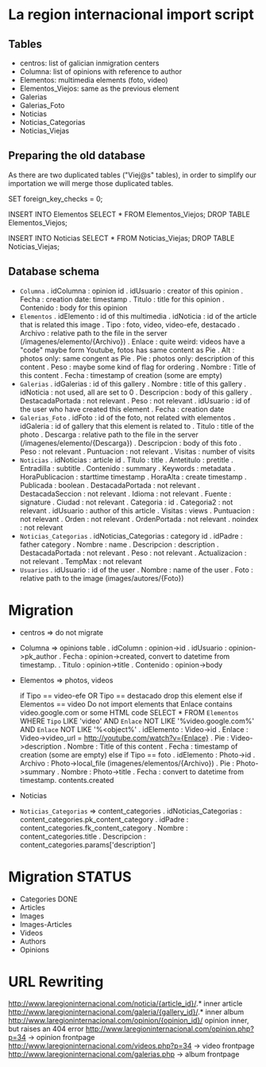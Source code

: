 La region internacional import script
=====================================

Tables
------

 - centros: list of galician inmigration centers
 - Columna: list of opinions with reference to author
 - Elementos: multimedia elements (foto, video)
 - Elementos_Viejos: same as the previous element
 - Galerias
 - Galerias_Foto
 - Noticias
 - Noticias_Categorias
 - Noticias_Viejas


Preparing the old database
--------------------------

As there are two duplicated tables ("Viej@s" tables), in order to simplify our
importation we will merge those duplicated tables.

SET foreign_key_checks = 0;

INSERT INTO Elementos SELECT * FROM Elementos_Viejos;
DROP TABLE Elementos_Viejos;

INSERT INTO Noticias SELECT * FROM Noticias_Viejas;
DROP TABLE Noticias_Viejas;

Database schema
---------------

- `Columna`
    . idColumna     : opinion id
    . idUsuario     : creator of this opinion
    . Fecha         : creation date: timestamp
    . Titulo        : title for this opinion
    . Contenido     : body for this opinion
- `Elementos`
    . idElemento    : id of this multimedia
    . idNoticia     : id of the article that is related this image
    . Tipo          : foto, video, video-efe, destacado
    . Archivo       : relative path to the file in the server (/imagenes/elemento/{Archivo})
    . Enlace        : quite weird: videos have a "code" maybe form Youtube, fotos has same content as Pie
    . Alt           : photos only: same congent as Pie
    . Pie           : photos only: description of this content
    . Peso          : maybe some kind of flag for ordering
    . Nombre        : Title of this content
    . Fecha         : timestamp of creation (some are empty)
- `Galerias`
    . idGalerias    : id of this gallery
    . Nombre        : title of this gallery
    . idNoticia     : not used, all are set to 0
    . Descripcion   : body of this gallery
    . DestacadaPortada : not relevant
    . Peso          : not relevant
    . idUsuario     : id of the user who have created this element
    . Fecha         : creation date
- `Galerias_Foto`
    . idFoto        : id of the foto, not related with elementos
    . idGaleria     : id of gallery that this element is related to
    . Titulo        : title of the photo
    . Descarga      : relative path to the file in the server (/imagenes/elemento/{Descarga})
    . Descripcion   : body of this foto
    . Peso          : not relevant
    . Puntuacion    : not relevant
    . Visitas       : number of visits
- `Noticias`
    . idNoticias    : article id
    . Titulo        : title
    . Antetitulo    : pretitle
    . Entradilla    : subtitle
    . Contenido     : summary
    . Keywords      : metadata
    . HoraPublicacion : starttime timestamp
    . HoraAlta      : create timestamp
    . Publicada     : boolean
    . DestacadaPortada : not relevant
    . DestacadaSeccion : not relevant
    . Idioma        : not relevant
    . Fuente        : signature
    . Ciudad        : not relevant
    . Categoria     : id
    . Categoria2    : not relevant
    . idUsuario     : author of this article
    . Visitas       : views
    . Puntuacion    : not relevant
    . Orden         : not relevant
    . OrdenPortada  : not relevant
    . noindex       : not relevant
- `Noticias_Categorias`
    . idNoticias_Categorias : category id
    . idPadre       : father category
    . Nombre        : name
    . Descripcion   : description
    . DestacadaPortada : not relevant
    . Peso          : not relevant
    . Actualizacion : not relevant
    . TempMax       : not relevant
- `Usuarios`
    . idUsuario     : id of the user
    . Nombre        : name of the user
    . Foto          : relative path to the image (images/autores/{Foto})

Migration
=========
- centros => do not migrate
- Columna => opinions table
    . idColumn          : opinion->id
    . idUsuario         : opinion->pk_author
    . Fecha             : opinion->created, convert to datetime from timestamp.
    . Titulo            : opinion->title
    . Contenido         : opinion->body

- Elementos => photos, videos

    if Tipo == video-efe OR Tipo == destacado
        drop this element
    else if Elementos == video
        Do not import elements that Enlace contains video.google.com or some HTML code
        SELECT *  FROM  `Elementos`  WHERE  `Tipo` LIKE  'video' AND  `Enlace` NOT LIKE  '%video.google.com%' AND  `Enlace` NOT LIKE  '%<object%'
        . idElemento    : Video->id
        . Enlace        : Video->video_url = http://youtube.com/watch?v={Enlace}
        . Pie           : Video->description
        . Nombre        : Title of this content
        . Fecha         : timestamp of creation (some are empty)
    else if Tipo == foto
        . idElemento    : Photo->id
        . Archivo       : Photo->local_file (imagenes/elementos/{Archivo})
        . Pie           : Photo->summary
        . Nombre        : Photo->title
        . Fecha         : convert to datetime from timestamp. contents.created

- Noticias


- `Noticias_Categorias` => content_categories
    . idNoticias_Categorias : content_categories.pk_content_category
    . idPadre       : content_categories.fk_content_category
    . Nombre        : content_categories.title
    . Descripcion   : content_categories.params['description']


Migration STATUS
================
- Categories DONE
- Articles
- Images
- Images-Articles
- Videos
- Authors
- Opinions

URL Rewriting
=============

http://www.laregioninternacional.com/noticia/{article_id}/.* inner article
http://www.laregioninternacional.com/galeria/{gallery_id}/.* inner album
http://www.laregioninternacional.com/opinion/{opinion_id}/ opinion inner, but raises an 404 error
http://www.laregioninternacional.com/opinion.php?p=34 -> opinion frontpage
http://www.laregioninternacional.com/videos.php?p=34 -> video frontpage
http://www.laregioninternacional.com/galerias.php -> album frontpage
